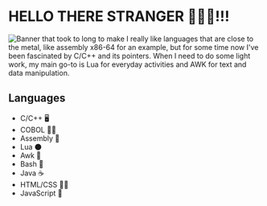 # HELLO THERE STRANGER 🚀🚀🚀!!!
<img src="https://raw.githubusercontent.com/PedroGeometrias/HeaderProf.png" alt="Banner that took to long to make">
I really like languages that are close to the metal, like assembly x86-64 for an example, but for some time now I've been fascinated by C/C++ and its pointers. When I need to do some light work, my main go-to is Lua for everyday activities and AWK for text and data manipulation.

## Languages
- C/C++ 🖥️
- COBOL 👨‍💼
- Assembly 👴
- Lua 🌑
- Awk 🦆
- Bash 🐧
- Java ☕
- HTML/CSS 🧑‍🎨
- JavaScript 🚮
